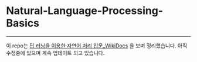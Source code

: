 # Natural-Language-Processing-Basics

---

이 repo는 [딥 러닝을 이용한 자연어 처리 입문_WikiDocs](https://wikidocs.net/book/2155) 을 보며 정리했습니다.
아직 수정중에 있으며 계속 업데이트 되고 있습니다.

